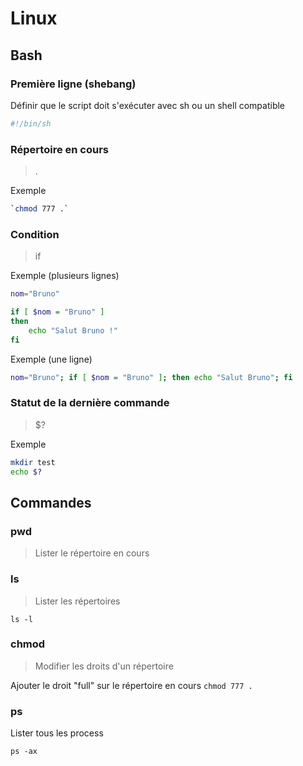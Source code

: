 # Linux

## Bash

### Première ligne (shebang)

Définir que le script doit s'exécuter avec sh ou un shell compatible

```bash
#!/bin/sh
```

### Répertoire en cours

>.

Exemple

```bash
`chmod 777 .`
```

### Condition

>if

Exemple (plusieurs lignes)

```bash
nom="Bruno"

if [ $nom = "Bruno" ]
then
    echo "Salut Bruno !"
fi
```

Exemple (une ligne)

```bash
nom="Bruno"; if [ $nom = "Bruno" ]; then echo "Salut Bruno"; fi
```

### Statut de la dernière commande

>$?

Exemple

```bash
mkdir test
echo $?
```

## Commandes

### pwd
>Lister le répertoire en cours

### ls
>Lister les répertoires

`ls -l`

### chmod
>Modifier les droits d'un répertoire

Ajouter le droit "full" sur le répertoire en cours
`chmod 777 .`

### ps
Lister tous les process

`ps -ax`